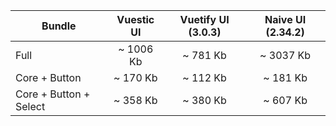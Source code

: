 
| Bundle                 | Vuestic UI                                | Vuetify UI (3.0.3) | Naive UI (2.34.2) |
| ---------------------- | :---------------------------------------: | :-----------------------------: | :-------------------------: |
| Full                   | ~ 1006 Kb         | ~ 781 Kb       | ~ 3037 Kb     |
| Core + Button          | ~ 170 Kb       | ~ 112 Kb     | ~ 181 Kb   |
| Core + Button + Select | ~ 358 Kb | ~ 380 Kb | ~ 607 Kb |
    